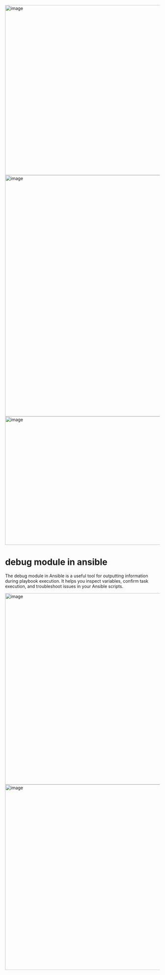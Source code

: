 <img width="918" height="552" alt="image" src="https://github.com/user-attachments/assets/1567546f-925d-4667-9e8b-b11f7ca02fff" />


<img width="992" height="783" alt="image" src="https://github.com/user-attachments/assets/b30140a4-5ac8-43e4-996e-a933aed4db85" />


<img width="992" height="417" alt="image" src="https://github.com/user-attachments/assets/a24c063c-3144-4d30-b6b0-8648e4d46dd1" />


debug module in ansible
========================

The debug module in Ansible is a useful tool for outputting information during playbook execution. It helps you inspect variables, confirm task execution, and troubleshoot issues in your Ansible scripts.



<img width="1026" height="621" alt="image" src="https://github.com/user-attachments/assets/f8ce7705-5e73-4f5a-852c-735b13072260" />


<img width="940" height="602" alt="image" src="https://github.com/user-attachments/assets/98237b04-3ef1-4620-a1f1-a67247ac25cc" />

